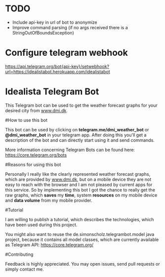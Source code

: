 # TODO

* Include api-key in url of bot to anonymize
* Improve command parsing (if no args received there is a StringOutOfBoundsException)

# Configure telegram webhook

https://api.telegram.org/bot{api-key}/setwebhook?url=https://idealistabot.herokuapp.com/idealistabot

# Idealista Telegram Bot

This Telegram bot can be used to get the weather forecast graphs for your desired city from www.dmi.dk.

#How to use this bot

This bot can be used by clicking on <b>telegram.me/dmi_weather_bot</b> or <b>@dmi_weather_bot</b> in your telegram app.
After doing this you'll get a description of the bot and can directly start using it and send commands.

More information concerning Telegram Bots can be found here: https://core.telegram.org/bots

#Reasons for using this bot

Personally I really like the clearly represented weather forecast graphs, which are provided by www.dmi.dk, but on a mobile device they are not easy to reach with the browser and I am not pleased by current apps for this service.
So by implementing this bot I got the chance to really get the raw graphs, which <b>saves</b> my <b>time</b>, system <b>resources</b> on my mobile device and <b>data volume</b> from my mobile provider. 

#Tutorial

I am willing to publish a tutorial, which describes the technologies, which have been used during this project.

You might also want to reuse the de.simonscholz.telegrambot.model java project, because it contains all model classes, which are currently available as Telegram API: https://core.telegram.org/

#Contributing

Feedback is highly appreciated. You may open issues, send pull requests or simply contact me.
